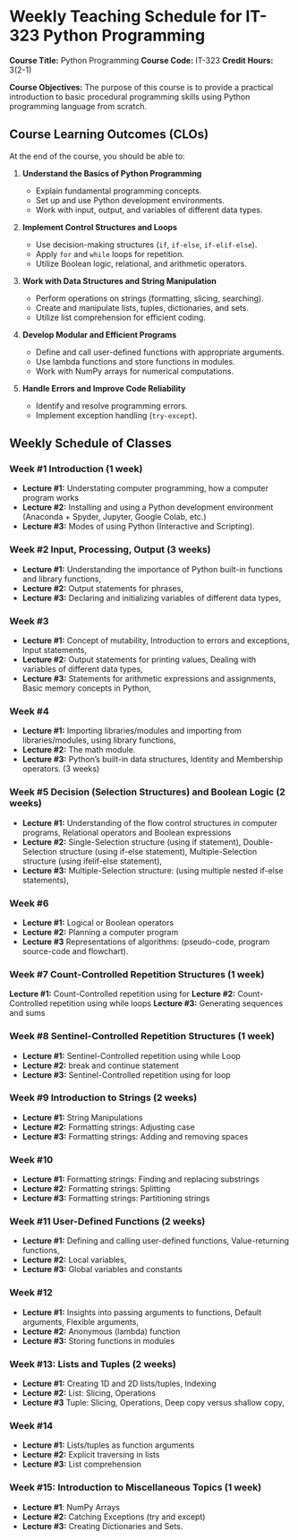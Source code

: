 # Weekly Teaching Schedule for IT-323 Python Programming

**Course Title:** Python Programming
**Course Code:** IT-323
**Credit Hours:** 3(2-1)

**Course Objectives:** The purpose of this course is to provide a practical introduction to basic procedural
programming skills using Python programming language from scratch.

## **Course Learning Outcomes (CLOs)**  

At the end of the course, you should be able to: 

1. **Understand the Basics of Python Programming**  
   - Explain fundamental programming concepts.  
   - Set up and use Python development environments.  
   - Work with input, output, and variables of different data types.  

2. **Implement Control Structures and Loops**  
   - Use decision-making structures (`if`, `if-else`, `if-elif-else`).  
   - Apply `for` and `while` loops for repetition.  
   - Utilize Boolean logic, relational, and arithmetic operators.  

3. **Work with Data Structures and String Manipulation**  
   - Perform operations on strings (formatting, slicing, searching).  
   - Create and manipulate lists, tuples, dictionaries, and sets.  
   - Utilize list comprehension for efficient coding.  

4. **Develop Modular and Efficient Programs**  
   - Define and call user-defined functions with appropriate arguments.  
   - Use lambda functions and store functions in modules.  
   - Work with NumPy arrays for numerical computations.  

5. **Handle Errors and Improve Code Reliability**  
   - Identify and resolve programming errors.  
   - Implement exception handling (`try-except`).  

## Weekly Schedule of Classes

### Week #1 Introduction (1 week)

- **Lecture #1:** Understating computer programming, how a computer program works 
- **Lecture #2:** Installing and using a Python development environment (Anaconda + Spyder, Jupyter, Google Colab, etc.)
- **Lecture #3:** Modes of using Python (Interactive and Scripting). 

### Week #2 Input, Processing, Output (3 weeks)

- **Lecture #1:** Understanding the importance of Python built-in functions and library functions, 
- **Lecture #2:** Output statements for phrases, 
- **Lecture #3:** Declaring and initializing variables of different data types, 

### Week #3

- **Lecture #1:** Concept of mutability, Introduction to errors and exceptions, Input statements, 
- **Lecture #2:** Output statements for printing values, Dealing with variables of different data types, 
- **Lecture #3:** Statements for arithmetic expressions and assignments, Basic memory concepts in Python, 

### Week #4

- **Lecture #1:** Importing libraries/modules and importing from libraries/modules, using library functions, 
- **Lecture #2:** The math module.
- **Lecture #3:** Python’s built-in data structures, Identity and Membership operators. (3 weeks) 

### Week #5 Decision (Selection Structures) and Boolean Logic (2 weeks)

- **Lecture #1:** Understanding of the flow control structures in computer programs, Relational operators and Boolean expressions
- **Lecture #2:** Single-Selection structure (using if statement), Double-Selection structure (using if-else statement), Multiple-Selection structure (using ifelif-else statement), 
- **Lecture #3:** Multiple-Selection structure: (using multiple nested if-else statements), 

### Week #6

- **Lecture #1:** Logical or Boolean operators
- **Lecture #2:** Planning a computer program
- **Lecture #3**  Representations of algorithms: (pseudo-code, program source-code and flowchart).

### Week #7 Count-Controlled Repetition Structures (1 week)

**Lecture #1:** Count-Controlled repetition using for 
**Lecture #2:** Count-Controlled repetition using while loops
**Lecture #3:** Generating sequences and sums

### Week #8 Sentinel-Controlled Repetition Structures (1 week)

- **Lecture #1:** Sentinel-Controlled repetition using while Loop 
- **Lecture #2:** break and continue statement 
- **Lecture #3:** Sentinel-Controlled repetition using for loop 

### Week #9 Introduction to Strings (2 weeks)

- **Lecture #1:** String Manipulations 
- **Lecture #2:** Formatting strings: Adjusting case 
- **Lecture #3:** Formatting strings: Adding and removing spaces 

### Week #10

- **Lecture #1:** Formatting strings: Finding and replacing substrings 
- **Lecture #2:** Formatting strings: Splitting
- **Lecture #3:** Formatting strings: Partitioning strings

### Week #11 User-Defined Functions (2 weeks) 

- **Lecture #1:** Defining and calling user-defined functions, Value-returning functions, 
- **Lecture #2:** Local variables, 
- **Lecture #3:** Global variables and constants 

### Week #12

- **Lecture #1:** Insights into passing arguments to functions, Default arguments, Flexible arguments, 
- **Lecture #2:** Anonymous (lambda) function 
- **Lecture #3:** Storing functions in modules 

### Week #13: Lists and Tuples (2 weeks)

- **Lecture #1:** Creating 1D and 2D lists/tuples, Indexing 
- **Lecture #2:** List: Slicing, Operations
- **Lecture #3**  Tuple: Slicing, Operations, Deep copy versus shallow copy, 

### Week #14

- **Lecture #1:** Lists/tuples as function arguments
- **Lecture #2:** Explicit traversing in lists
- **Lecture #3:** List comprehension

### Week #15: Introduction to Miscellaneous Topics (1 week)

- **Lecture #1**: NumPy Arrays
- **Lecture #2:** Catching Exceptions (try and except)
- **Lecture #3:** Creating Dictionaries and Sets. 
